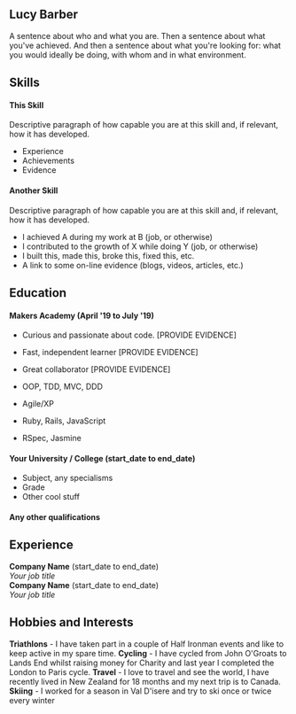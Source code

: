 ## Lucy Barber

A sentence about who and what you are. Then a sentence about what you've achieved. And then a sentence about what you're looking for: what you would ideally be doing, with whom and in what environment.

## Skills

#### This Skill

Descriptive paragraph of how capable you are at this skill and, if relevant, how it has developed.

- Experience
- Achievements
- Evidence

#### Another Skill

Descriptive paragraph of how capable you are at this skill and, if relevant, how it has developed.

- I achieved A during my work at B (job, or otherwise)
- I contributed to the growth of X while doing Y (job, or otherwise)
- I built this, made this, broke this, fixed this, etc.
- A link to some on-line evidence (blogs, videos, articles, etc.)

## Education

#### Makers Academy (April '19 to July '19)

- Curious and passionate about code. [PROVIDE EVIDENCE]
- Fast, independent learner [PROVIDE EVIDENCE]
- Great collaborator [PROVIDE EVIDENCE]

- OOP, TDD, MVC, DDD
- Agile/XP
- Ruby, Rails, JavaScript
- RSpec, Jasmine

#### Your University / College (start_date to end_date)

- Subject, any specialisms
- Grade
- Other cool stuff

#### Any other qualifications

## Experience

**Company Name** (start_date to end_date)    
*Your job title*  
**Company Name** (start_date to end_date)   
*Your job title*  

## Hobbies and Interests
**Triathlons** - I have taken part in a couple of Half Ironman events and like to keep active in my spare time.
**Cycling** - I have cycled from John O'Groats to Lands End whilst raising money for Charity and last year I completed the London to Paris cycle.
**Travel** - I love to travel and see the world, I have recently lived in New Zealand for 18 months and my next  trip is to Canada.
**Skiing** - I worked for a season in Val D'isere and try to ski once or twice every winter
